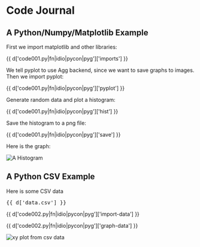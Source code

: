 # Code Journal

## A Python/Numpy/Matplotlib Example

First we import matplotlib and other libraries:

{{ d['code001.py|fn|idio|pycon|pyg']['imports'] }}

We tell pyplot to use Agg backend, since we want to save graphs to images. Then we import pyplot:

{{ d['code001.py|fn|idio|pycon|pyg']['pyplot'] }}

Generate random data and plot a histogram:

{{ d['code001.py|fn|idio|pycon|pyg']['hist'] }}

Save the histogram to a png file:

{{ d['code001.py|fn|idio|pycon|pyg']['save'] }}

Here is the graph:

![A Histogram](pyplot-hist-example.png)

## A Python CSV Example

Here is some CSV data

<pre>
{{ d['data.csv'] }}
</pre>

{{ d['code002.py|fn|idio|pycon|pyg']['import-data'] }}

{{ d['code002.py|fn|idio|pycon|pyg']['graph-data'] }}

![xy plot from csv data](pyplot-xy-example.png)
